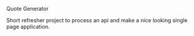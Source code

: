 Quote Generator

Short refresher project to process an api and make a nice looking single page application.